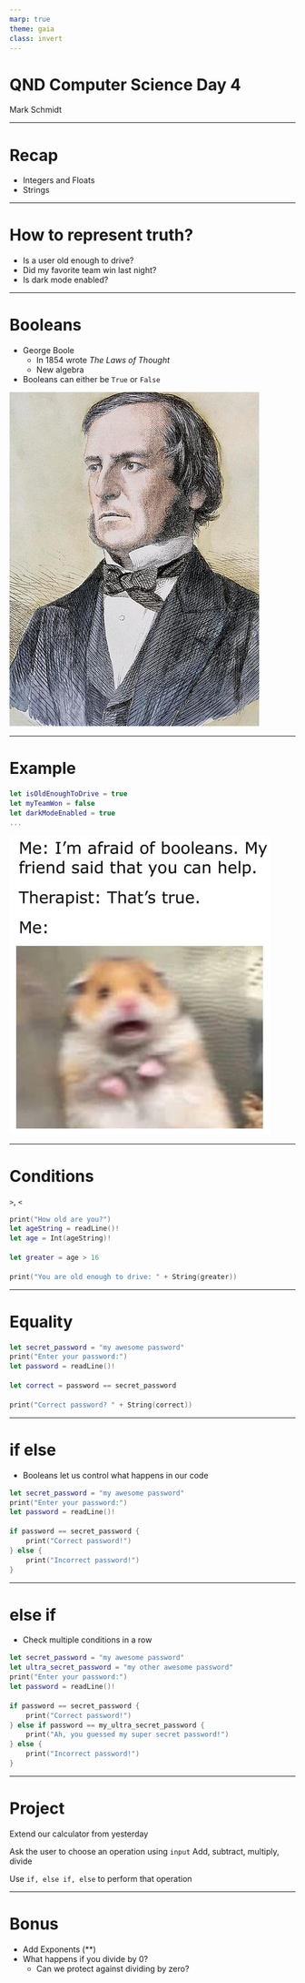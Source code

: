 ```yaml
---
marp: true
theme: gaia
class: invert
---
```


# QND Computer Science Day 4
Mark Schmidt

--- 

# Recap

- Integers and Floats
- Strings

--- 
# How to represent truth?

- Is a user old enough to drive?
- Did my favorite team win last night?
- Is dark mode enabled?

---

# Booleans

- George Boole
    - In 1854 wrote *The Laws of Thought*
    - New algebra
- Booleans can either be `True` or `False`

![bg right w:500](../assets/boole.jpeg)

--- 

# Example

```swift
let isOldEnoughToDrive = true
let myTeamWon = false 
let darkModeEnabled = true
...
```
![bg right w:500](../assets/boolean.jpeg)

---

# Conditions

`>`, `<`

```swift
print("How old are you?")
let ageString = readLine()!
let age = Int(ageString)!

let greater = age > 16

print("You are old enough to drive: " + String(greater))
```

---

# Equality

```swift
let secret_password = "my awesome password"
print("Enter your password:")
let password = readLine()!

let correct = password == secret_password

print("Correct password? " + String(correct))
```

---

# if else

- Booleans let us control what happens in our code

```swift
let secret_password = "my awesome password"
print("Enter your password:")
let password = readLine()!

if password == secret_password {
    print("Correct password!")
} else {
    print("Incorrect password!")
}
```
---

# else if

- Check multiple conditions in a row

```swift
let secret_password = "my awesome password"
let ultra_secret_password = "my other awesome password"
print("Enter your password:")
let password = readLine()!

if password == secret_password {
    print("Correct password!")
} else if password == my_ultra_secret_password {
    print("Ah, you guessed my super secret password!")    
} else {
    print("Incorrect password!")
}
```

<!-- -->
<!-- Multiple conditions! -->

---

# Project 

Extend our calculator from yesterday

Ask the user to choose an operation using `input`
Add, subtract, multiply, divide

Use `if, else if, else` to perform that operation

---

# Bonus

- Add Exponents (**)
- What happens if you divide by 0?
  - Can we protect against dividing by zero?
